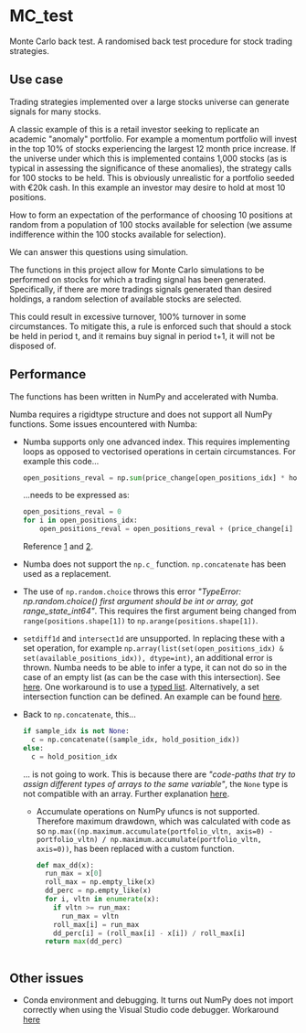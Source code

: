 # MC_test
Monte Carlo back test.  A randomised back test procedure for stock trading strategies.  

## Use case
Trading strategies implemented over a large stocks universe can generate signals for many stocks.  

A classic example of this is a retail investor seeking to replicate an academic "anomaly" portfolio.  For 
example a momentum portfolio will invest in the top 10% of stocks experiencing the largest 12 month price
increase.  If the universe under which this is implemented contains 1,000 stocks (as is typical in assessing 
the significance of these anomalies), the strategy calls for 100 stocks to be held.  This is obviously 
unrealistic for a portfolio seeded with €20k cash.  In this example an investor may desire to hold at most 
10 positions.  

How to form an expectation of the performance of choosing 10 positions at random from a population of 100
stocks available for selection (we assume indifference within the 100 stocks available for selection). 

We can answer this questions using simulation.  

The functions in this project allow for Monte Carlo simulations to be performed on stocks for which a 
trading signal has been generated.  Specifically, if there are more tradings signals generated than desired
holdings, a random selection of available stocks are selected.  

This could result in excessive turnover, 100% turnover in some circumstances.  To mitigate this, a rule is enforced such that should a stock be held in period t, and it remains buy signal in period t+1, it will not be disposed of.  

## Performance
The functions has been written in NumPy and accelerated with Numba.  

Numba requires a rigidtype structure and does not support all NumPy functions.  Some issues encountered with Numba:  

- Numba supports only one advanced index.  This requires implementing loops as opposed to vectorised operations in certain circumstances.  For example this code...
    ```python
    open_positions_reval = np.sum(price_change[open_positions_idx] * holding[r-1,open_positions_idx])
    ``` 
    ...needs to be expressed as:  
    ```python
    open_positions_reval = 0
    for i in open_positions_idx:
        open_positions_reval = open_positions_reval + (price_change[i] * holding[r-1,i])
    ```
    Reference [1](https://github.com/numba/numba/issues/2157) and [2](https://github.com/numba/numba/issues/5389).  

- Numba does not support the ```np.c_``` function.  ```np.concatenate``` has been used as a replacement.  

- The use of ```np.random.choice``` throws this error *"TypeError: np.random.choice() first argument should be int or array, got range_state_int64"*.  This requires the first argument being changed from ```range(positions.shape[1])``` to ```np.arange(positions.shape[1])```.  

- ```setdiff1d``` and ```intersect1d``` are unsupported.  In replacing these with a set operation, for example ```np.array(list(set(open_positions_idx) & set(available_positions_idx)), dtype=int)```, an additional error is thrown.  Numba needs to be able to infer a type, it can not do so in the case of an empty list (as can be the case with this intersection).  See [here](https://numba.pydata.org/numba-doc/latest/user/troubleshoot.html#my-code-has-an-untyped-list-problem).  One workaround is to use a [typed list](https://numba.pydata.org/numba-doc/dev/reference/pysupported.html#typed-list).  Alternatively, a set intersection function can be defined.  An example can be found [here](https://stackoverflow.com/questions/59959207/intersection-of-two-lists-in-numba).  

- Back to ```np.concatenate```, this...
    ```python
    if sample_idx is not None:
      c = np.concatenate((sample_idx, hold_position_idx))
    else:
      c = hold_position_idx
    ``` 
    ... is not going to work.  This is because there are *"code-paths that try to assign different types of arrays to the same variable"*, the ```None``` type is not compatible with an array.  Further explanation [here](https://stackoverflow.com/questions/51754268/using-numpy-vstack-in-numba).

    - Accumulate operations on NumPy ufuncs is not supported.  Therefore maximum drawdown, which was calculated with code as so  ```np.max((np.maximum.accumulate(portfolio_vltn, axis=0) - portfolio_vltn) / np.maximum.accumulate(portfolio_vltn, axis=0))```, has been replaced with a custom function.
      ```python
      def max_dd(x):
        run_max = x[0]
        roll_max = np.empty_like(x)
        dd_perc = np.empty_like(x)
        for i, vltn in enumerate(x):
          if vltn >= run_max:
            run_max = vltn
          roll_max[i] = run_max
          dd_perc[i] = (roll_max[i] - x[i]) / roll_max[i]
        return max(dd_perc)
    ``` 

## Other issues  
- Conda environment and debugging.  It turns out NumPy does not import correctly when using the Visual Studio code debugger.  Workaround [here](https://github.com/microsoft/vscode-python/issues/13500)
